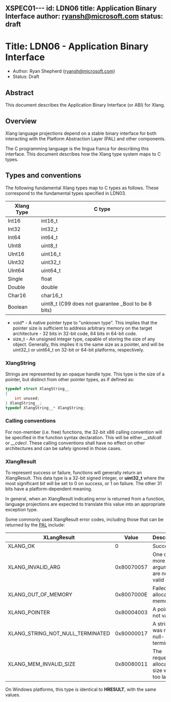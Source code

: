 XSPEC01---
id: LDN06
title: Application Binary Interface
author: ryansh@microsoft.com
status: draft
---

# Title: ​LDN06 - Application Binary Interface
* Author: Ryan Shepherd (ryansh@microsoft.com)
* Status: Draft

## Abstract

This document describes the Application Binary Interface (or ABI) for Xlang.

Overview
--------
Xlang language projections depend on a stable binary interface for both interacting with the Platform Abstraction Layer (PAL) and other components.

The C programming language is the lingua franca for describing this interface. This document describes how the Xlang type system maps to C types.

Types and conventions
--------
The following fundamental Xlang types map to C types as follows. These correspond to the fundamental types specified in LDN03. 

| Xlang Type | C type |
|-----------------|------- |
| Int16           | int16_t |
| Int32           | int32_t |
| Int64           | int64_t |
| UInt8           | uint8_t |
| UInt16          | uint16_t |
| UInt32          | uint32_t |
| UInt64          | uint64_t |
| Single          | float |
| Double          | double |
| Char16          | char16_t |
| Boolean         | uint8_t (C99 does not guarantee _Bool to be 8 bits) |

* void* - A native pointer type to "unknown type".
This implies that the pointer size is sufficient to address arbitrary memory on the target architecture - 32 bits in 32-bit code, 64 bits in 64-bit code.
* size_t - An unsigned integer type, capable of storing the size of any object.
Generally, this implies it is the same size as a pointer, and will be uint32_t or uint64_t on 32-bit or 64-bit platforms, respectively.

### XlangString
Strings are represented by an opaque handle type.
This type is the size of a pointer, but distinct from other pointer types, as if defined as:
```C
typedef struct XlangString__
{
    int unused;
} XlangString__;
typedef XlangString__* XlangString;
```

### Calling conventions
For non-member (i.e. free) functions, the 32-bit x86 calling convention will be specified in the function syntax declaration.
This will be either *__stdcall* or *__cdecl*. These calling conventions shall have no effect on other architectures and can be safely ignored in those cases.

### XlangResult
To represent success or failure, functions will generally return an XlangResult.
This data type is a 32-bit signed integer, or **uint32_t** where the most significant bit will be set to 0 on success, or 1 on failure.
The other 31 bits have a platform-dependent meaning.

In general, when an XlangResult indicating error is returned from a function, language projections are expected to translate this value into an appropriate exception type.

Some commonly used XlangResult error codes, including those that can be returned by the [PAL](LDN05%20-%20Platform%20Abstraction%20Layer.md) include:

| XLangResult           | Value      | Description                                |
|-----------------------|------------|--------------------------------------------|
| XLANG_OK              | 0          | Success                                    |
| XLANG_INVALID_ARG     | 0x80070057 | One or more arguments are not valid        |
| XLANG_OUT_OF_MEMORY   | 0x8007000E | Failed to allocate memory                  |
| XLANG_POINTER         | 0x80004003 | A pointer is not valid                     |
| XLANG_STRING_NOT_NULL_TERMINATED | 0x80000017 | A string was not null-terminated |
| XLANG_MEM_INVALID_SIZE | 0x80080011 | The requested allocation size was too large |

On Windows platforms, this type is identical to **HRESULT**, with the same values.